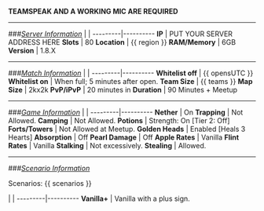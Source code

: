 **TEAMSPEAK AND A WORKING MIC ARE REQUIRED**
 
---

###[*Server Information*](#l)
 | |
---------|----------
**IP** | PUT YOUR SERVER ADDRESS HERE
**Slots** | 80
**Location** | {{ region }}
**RAM/Memory** | 6GB
**Version** | 1.8.X

---
 
###[*Match Information*](#l)
 | |
---------|----------
**Whitelist off** | {{ opensUTC }}
**Whitelist on** | When full; 5 minutes after open.
**Team Size** | {{ teams }}
**Map Size** | 2kx2k
**PvP/iPvP** | 20 minutes in
**Duration** | 90 Minutes + Meetup
 
---

###[*Game Information*](#l)
 | |
---------|----------
**Nether** | On
**Trapping** | Not Allowed.
**Camping** | Not Allowed.
**Potions** | Strength: On [Tier 2: Off]
**Forts/Towers** | Not Allowed at Meetup.
**Golden Heads** | Enabled [Heals 3 Hearts]
**Absorption** | Off
**Pearl Damage** | Off
**Apple Rates** | Vanilla
**Flint Rates** | Vanilla
**Stalking** | Not excessively.
**Stealing** | Allowed.
 
---

###[*Scenario Information*](#l)

Scenarios: {{ scenarios }}

 | |
---------|----------
**Vanilla+** | Vanilla with a plus sign.
